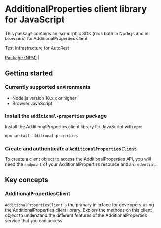# AdditionalProperties client library for JavaScript

This package contains an isomorphic SDK (runs both in Node.js and in browsers) for AdditionalProperties client.

Test Infrastructure for AutoRest

[Package (NPM)](https://www.npmjs.com/package/additional-properties) |

## Getting started

### Currently supported environments

- Node.js version 10.x.x or higher
- Browser JavaScript


### Install the `additional-properties` package

Install the AdditionalProperties client library for JavaScript with `npm`:

```bash
npm install additional-properties
```

### Create and authenticate a `AdditionalPropertiesClient`

To create a client object to access the AdditionalProperties API, you will need the `endpoint` of your AdditionalProperties resource and a `credential`.
## Key concepts

### AdditionalPropertiesClient

`AdditionalPropertiesClient` is the primary interface for developers using the AdditionalProperties client library. Explore the methods on this client object to understand the different features of the AdditionalProperties service that you can access.

